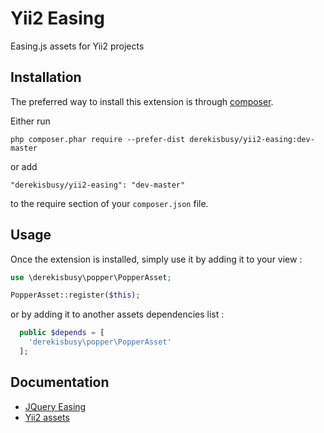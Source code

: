 Yii2 Easing
===========
Easing.js assets for Yii2 projects

Installation
------------

The preferred way to install this extension is through [composer](http://getcomposer.org/download/).

Either run

```
php composer.phar require --prefer-dist derekisbusy/yii2-easing:dev-master
```

or add

```
"derekisbusy/yii2-easing": "dev-master"
```

to the require section of your `composer.json` file.


Usage
-----

Once the extension is installed, simply use it by adding it to your view  :

```php
use \derekisbusy\popper\PopperAsset;

PopperAsset::register($this);
```

or by adding it to another assets dependencies list :

```php
  public $depends = [
    'derekisbusy\popper\PopperAsset'
  ];
```

Documentation
-------------

 * [JQuery Easing](https://jqueryui.com/easing/)
 * [Yii2 assets](https://www.yiiframework.com/doc/guide/2.0/en/structure-assets)
